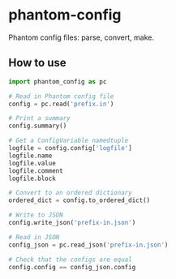 # phantom-config

Phantom config files: parse, convert, make.

## How to use

```python
import phantom_config as pc

# Read in Phantom config file
config = pc.read('prefix.in')

# Print a summary
config.summary()

# Get a ConfigVariable namedtuple
logfile = config.config['logfile']
logfile.name
logfile.value
logfile.comment
logfile.block

# Convert to an ordered dictionary
ordered_dict = config.to_ordered_dict()

# Write to JSON
config.write_json('prefix-in.json')

# Read in JSON
config_json = pc.read_json('prefix-in.json')

# Check that the configs are equal
config.config == config_json.config
```
